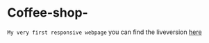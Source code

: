 # Coffee-shop-
`My very first responsive webpage`
you can find the liveversion [here](https://ilyes-ch.github.io/Coffee-shop-/)
